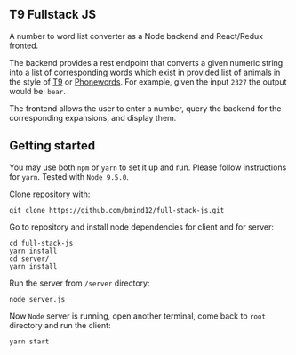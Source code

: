## T9 Fullstack JS

A number to word list converter as a Node backend and React/Redux fronted.

The backend provides a rest endpoint that converts a given numeric string into a list of corresponding words which exist in provided list of animals in the style of [T9](https://en.wikipedia.org/wiki/T9_(predictive_text)) or [Phonewords](https://en.wikipedia.org/wiki/Phoneword). For example, given the input `2327` the output would be: `bear`.

The frontend allows the user to enter a number, query the backend for the corresponding expansions, and display them.


## Getting started

You may use both `npm` or `yarn` to set it up and run. Please follow instructions for `yarn`. Tested with `Node 9.5.0`.

Clone repository with:
```
git clone https://github.com/bmind12/full-stack-js.git
```

Go to repository and install node dependencies for client and for server:
```
cd full-stack-js
yarn install
cd server/
yarn install
```

Run the server from `/server` directory:
```
node server.js
```

Now `Node` server is running, open another terminal, come back to `root` directory and run the client:
```
yarn start
```
